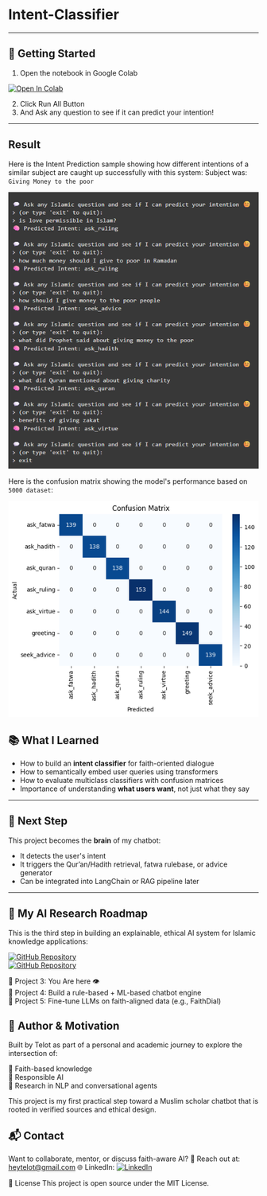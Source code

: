 # Intent-Classifier


---

## 🚀 Getting Started

1. Open the notebook in Google Colab

<p align="left">
  <a href="https://colab.research.google.com/drive/1Cg9KvaqDgamkh3gTeKKOq_4XpOXp5_hp?usp=sharing">
    <img src="https://colab.research.google.com/assets/colab-badge.svg" alt="Open In Colab" width="150"/>
  </a>
</p>

2. Click Run All Button
3. And Ask any question to see if it can predict your intention!

---

## Result

Here is the Intent Prediction sample showing how different intentions of a similar subject are caught up successfully with this system: Subject was: `  Giving Money to the poor  `  

![Intention Prediction in Live](Intention_Prediction.png)  

Here is the confusion matrix showing the model's performance based on `5000 dataset`:  

![Confusion Matrix](confusion_matrix.png)  

## 📚 What I Learned

- How to build an **intent classifier** for faith-oriented dialogue
- How to semantically embed user queries using transformers
- How to evaluate multiclass classifiers with confusion matrices
- Importance of understanding **what users want**, not just what they say

---

## 🧱 Next Step

This project becomes the **brain** of my chatbot:
- It detects the user's intent
- It triggers the Qur’an/Hadith retrieval, fatwa rulebase, or advice generator
- Can be integrated into LangChain or RAG pipeline later

---

## 🔬 My AI Research Roadmap

This is the third step in building an explainable, ethical AI system for Islamic knowledge applications:  

<a href="https://github.com/Akane-Asahi/Text-Classification-Islamic-vs-Non-Islamic-Content">
  <img src="https://img.shields.io/badge/Project_1-Text_Classification-blue?style=for-the-badge&logo=github" alt="GitHub Repository">
</a>    <br>
<a href="https://github.com/Akane-Asahi/Qur-an-Hadith-semantic-search-QA-retrieval-">
  <img src="https://img.shields.io/badge/Project_2-Qur’an_&_Hadith_semantic_search_(QA_retrieval)-blue?style=for-the-badge&logo=github" alt="GitHub Repository">
</a>      <br>

🧠 Project 3: You Are here  👁️  
🧩 Project 4: Build a rule-based + ML-based chatbot engine  
🤖 Project 5: Fine-tune LLMs on faith-aligned data (e.g., FaithDial)  

## 🤝 Author & Motivation
Built by Telot as part of a personal and academic journey to explore the intersection of:

📜 Faith-based knowledge  
🧠 Responsible AI  
🧪 Research in NLP and conversational agents  

This project is my first practical step toward a Muslim scholar chatbot that is rooted in verified sources and ethical design.

## 📬 Contact

Want to collaborate, mentor, or discuss faith-aware AI?
📧 Reach out at: heytelot@gmail.com
🌐 LinkedIn: 
<a href="https://www.linkedin.com/in/mosfaiulalam/">
  <img src="https://img.shields.io/badge/Connect%20on%20LinkedIn-Mosfaiul%20Alam-blue?style=for-the-badge&logo=linkedin" alt="LinkedIn" width="250"/>
</a>

🪪 License
This project is open source under the MIT License.
